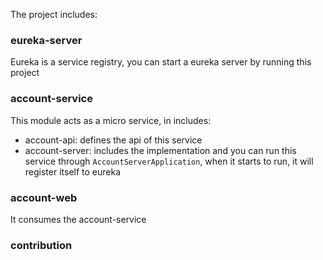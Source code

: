 The project includes:

### eureka-server
Eureka is a service registry, you can start a eureka server by running this project

### account-service
This module acts as a micro service, in includes:
* account-api: defines the api of this service
* account-server: includes the implementation and you can run this service through `AccountServerApplication`, when it starts to run, it will register itself to eureka

### account-web
It consumes the account-service

### contribution